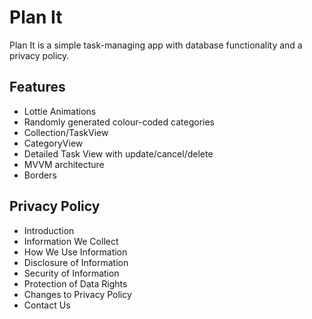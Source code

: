 # Plan It
Plan It is a simple task-managing app with database functionality and a privacy policy.

## Features
* Lottie Animations
* Randomly generated colour-coded categories
* Collection/TaskView
* CategoryView
* Detailed Task View with update/cancel/delete
* MVVM architecture
* Borders

## Privacy Policy
* Introduction
* Information We Collect
* How We Use Information
* Disclosure of Information
* Security of Information
* Protection of Data Rights
* Changes to Privacy Policy
* Contact Us
